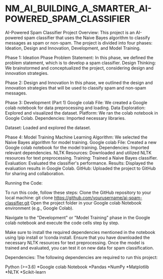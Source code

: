 # NM_AI_BUILDING_A_SMARTER_AI-POWERED_SPAM_CLASSIFIER
AI-Powered Spam Classifier
Project Overview:
This project is an AI-powered spam classifier that uses the Naive Bayes algorithm to classify messages as spam or non-spam. The project is divided into four phases: Ideation, Design and Innovation, Development, and Model Training.

Phase 1: Ideation Phase
Problem Statement: In this phase, we defined the problem statement, which is to develop a spam classifier.
Design Thinking: We brainstormed and conceptualized the project, considering design and innovation strategies.

Phase 2: Design and Innovation
In this phase, we outlined the design and innovation strategies that will be used to classify spam and non-spam messages.

Phase 3: Development (Part 1)
Google colab File:
    We created a Google colab notebook for data preprocessing and loading.
Data Exploration: 
    Explored and visualized the dataset.
Platform: 
    We ran the colab notebook in Google Colab.
Dependencies: 
    Imported necessary libraries.

Dataset:
    Loaded and explored the dataset.

Phase 4: Model Training 
Machine Learning Algorithm:
     We selected the Naive Bayes algorithm for model training.
Google colab File: 
     Created a new Google colab notebook for the model training.
Dependencies: 
     Imported relevant dependencies.
NLTK Resources:
     Downloaded and utilized NLTK resources for text preprocessing.
Training:
     Trained a Naive Bayes classifier.
Evaluation:
     Evaluated the classifier's performance.
Results: 
     Displayed the evaluation results in Google Colab.
GitHub: 
     Uploaded the project to GitHub for sharing and collaboration.

Running the Code:

To run this code, follow these steps:
Clone the GitHub repository to your local machine:
git clone https://github.com/yourusername/ai-spam-classifier.git
Open the project folder in your Google colab Notebook environment (e.g., Google Colab).

Navigate to the "Development" or "Model Training" phase in the Google colab notebook and execute the code cells step by step.

Make sure to install the required dependencies mentioned in the notebook using !pip install or !conda install.
Ensure that you have downloaded the necessary NLTK resources for text preprocessing.
Once the model is trained and evaluated, you can test it on new data for spam classification.

Dependencies:
The following dependencies are required to run this project:

Python (>=3.6)
*Google colab Notebook
*Pandas
*NumPy
*Matplotlib
*NLTK
*Scikit-learn
